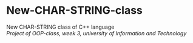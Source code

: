 # New-CHAR-STRING-class
New CHAR-STRING class of C++ language  
*Project of OOP-class, week 3, university of Information and Technology*
